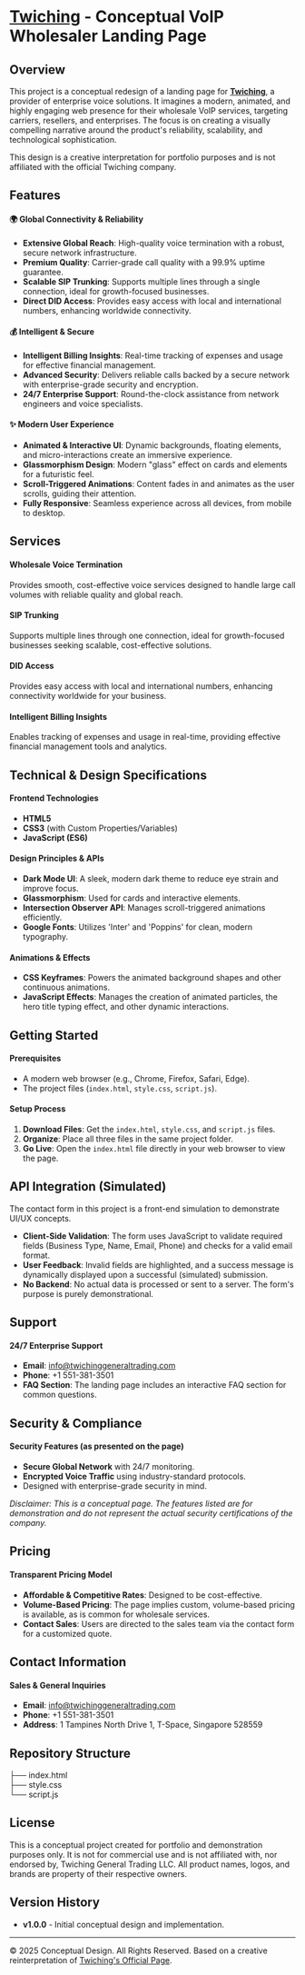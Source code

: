 # [Twiching](https://www.twiching.ai/) - Conceptual VoIP Wholesaler Landing Page

## Overview

This project is a conceptual redesign of a landing page for [**Twiching**](https://www.twiching.ai/), a provider of enterprise voice solutions. It imagines a modern, animated, and highly engaging web presence for their wholesale VoIP services, targeting carriers, resellers, and enterprises. The focus is on creating a visually compelling narrative around the product's reliability, scalability, and technological sophistication.

This design is a creative interpretation for portfolio purposes and is not affiliated with the official Twiching company.

## Features

#### 🌍 Global Connectivity & Reliability

* **Extensive Global Reach**: High-quality voice termination with a robust, secure network infrastructure.
* **Premium Quality**: Carrier-grade call quality with a 99.9% uptime guarantee.
* **Scalable SIP Trunking**: Supports multiple lines through a single connection, ideal for growth-focused businesses.
* **Direct DID Access**: Provides easy access with local and international numbers, enhancing worldwide connectivity.

#### 💰 Intelligent & Secure

* **Intelligent Billing Insights**: Real-time tracking of expenses and usage for effective financial management.
* **Advanced Security**: Delivers reliable calls backed by a secure network with enterprise-grade security and encryption.
* **24/7 Enterprise Support**: Round-the-clock assistance from network engineers and voice specialists.

#### ✨ Modern User Experience

* **Animated & Interactive UI**: Dynamic backgrounds, floating elements, and micro-interactions create an immersive experience.
* **Glassmorphism Design**: Modern "glass" effect on cards and elements for a futuristic feel.
* **Scroll-Triggered Animations**: Content fades in and animates as the user scrolls, guiding their attention.
* **Fully Responsive**: Seamless experience across all devices, from mobile to desktop.

## Services

#### Wholesale Voice Termination

Provides smooth, cost-effective voice services designed to handle large call volumes with reliable quality and global reach.

#### SIP Trunking

Supports multiple lines through one connection, ideal for growth-focused businesses seeking scalable, cost-effective solutions.

#### DID Access

Provides easy access with local and international numbers, enhancing connectivity worldwide for your business.

#### Intelligent Billing Insights

Enables tracking of expenses and usage in real-time, providing effective financial management tools and analytics.

## Technical & Design Specifications

#### Frontend Technologies

* **HTML5**
* **CSS3** (with Custom Properties/Variables)
* **JavaScript (ES6)**

#### Design Principles & APIs

* **Dark Mode UI**: A sleek, modern dark theme to reduce eye strain and improve focus.
* **Glassmorphism**: Used for cards and interactive elements.
* **Intersection Observer API**: Manages scroll-triggered animations efficiently.
* **Google Fonts**: Utilizes 'Inter' and 'Poppins' for clean, modern typography.

#### Animations & Effects

* **CSS Keyframes**: Powers the animated background shapes and other continuous animations.
* **JavaScript Effects**: Manages the creation of animated particles, the hero title typing effect, and other dynamic interactions.

## Getting Started

#### Prerequisites

* A modern web browser (e.g., Chrome, Firefox, Safari, Edge).
* The project files (`index.html`, `style.css`, `script.js`).

#### Setup Process

1.  **Download Files**: Get the `index.html`, `style.css`, and `script.js` files.
2.  **Organize**: Place all three files in the same project folder.
3.  **Go Live**: Open the `index.html` file directly in your web browser to view the page.

## API Integration (Simulated)

The contact form in this project is a front-end simulation to demonstrate UI/UX concepts.

* **Client-Side Validation**: The form uses JavaScript to validate required fields (Business Type, Name, Email, Phone) and checks for a valid email format.
* **User Feedback**: Invalid fields are highlighted, and a success message is dynamically displayed upon a successful (simulated) submission.
* **No Backend**: No actual data is processed or sent to a server. The form's purpose is purely demonstrational.

## Support

#### 24/7 Enterprise Support

* **Email**: info@twichinggeneraltrading.com
* **Phone**: +1 551-381-3501
* **FAQ Section**: The landing page includes an interactive FAQ section for common questions.

## Security & Compliance

#### Security Features (as presented on the page)

* **Secure Global Network** with 24/7 monitoring.
* **Encrypted Voice Traffic** using industry-standard protocols.
* Designed with enterprise-grade security in mind.

*Disclaimer: This is a conceptual page. The features listed are for demonstration and do not represent the actual security certifications of the company.*

## Pricing

#### Transparent Pricing Model

* **Affordable & Competitive Rates**: Designed to be cost-effective.
* **Volume-Based Pricing**: The page implies custom, volume-based pricing is available, as is common for wholesale services.
* **Contact Sales**: Users are directed to the sales team via the contact form for a customized quote.

## Contact Information

#### Sales & General Inquiries

* **Email**: info@twichinggeneraltrading.com
* **Phone**: +1 551-381-3501
* **Address**: 1 Tampines North Drive 1, T-Space, Singapore 528559

## Repository Structure
├── index.html \
├── style.css \
└── script.js

## License

This is a conceptual project created for portfolio and demonstration purposes only. It is not for commercial use and is not affiliated with, nor endorsed by, Twiching General Trading LLC. All product names, logos, and brands are property of their respective owners.

## Version History

* **v1.0.0** - Initial conceptual design and implementation.

---

© 2025 Conceptual Design. All Rights Reserved.
Based on a creative reinterpretation of [Twiching's Official Page](https://www.twiching.ai/products/voice/voip-wholesaler/).
